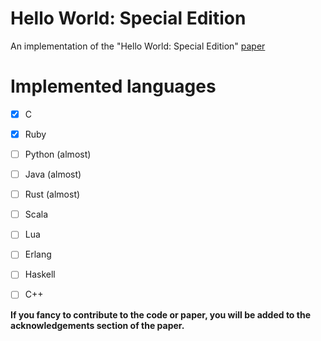 # Hello World: Special Edition

An implementation of the "Hello World: Special Edition" [paper](./paper/hello_world_special_edition.pdf)


# Implemented languages

- [x] C
- [x] Ruby
- [ ] Python (almost)
- [ ] Java (almost)
- [ ] Rust (almost)
- [ ] Scala
- [ ] Lua
- [ ] Erlang
- [ ] Haskell
- [ ] C++


**If you fancy to contribute to the code or paper, you will be added to the acknowledgements section of the paper.**
